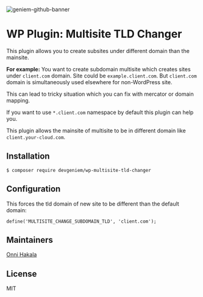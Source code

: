 ![geniem-github-banner](https://cloud.githubusercontent.com/assets/5691777/14319886/9ae46166-fc1b-11e5-9630-d60aa3dc4f9e.png)
# WP Plugin: Multisite TLD Changer

This plugin allows you to create subsites under different domain than the mainsite.

**For example:**
You want to create subdomain multisite which creates sites under `client.com` domain. Site could be `example.client.com`.
But `client.com` domain is simultaneously used elsewhere for non-WordPress site.

This can lead to tricky situation which you can fix with mercator or domain mapping.

If you want to use `*.client.com` namespace by default this plugin can help you.

This plugin allows the mainsite of multisite to be in different domain like `client.your-cloud.com`.

## Installation
```
$ composer require devgeniem/wp-multisite-tld-changer
```

## Configuration
This forces the tld domain of new site to be different than the default domain:
```
define('MULTISITE_CHANGE_SUBDOMAIN_TLD', 'client.com');
```

## Maintainers
[Onni Hakala](https://github.com/onnimonni)

## License
MIT
